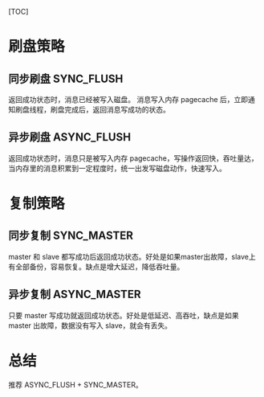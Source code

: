 [TOC]

# 刷盘策略
## 同步刷盘 SYNC_FLUSH
返回成功状态时，消息已经被写入磁盘。
消息写入内存 pagecache 后，立即通知刷盘线程，刷盘完成后，返回消息写成功的状态。
## 异步刷盘 ASYNC_FLUSH
返回成功状态时，消息只是被写入内存 pagecache，写操作返回快，吞吐量达，当内存里的消息积累到一定程度时，统一出发写磁盘动作，快速写入。

# 复制策略
## 同步复制 SYNC_MASTER
master 和 slave 都写成功后返回成功状态。好处是如果master出故障，slave上有全部备份，容易恢复。缺点是增大延迟，降低吞吐量。

## 异步复制 ASYNC_MASTER
只要 master 写成功就返回成功状态。好处是低延迟、高吞吐，缺点是如果 master 出故障，数据没有写入 slave，就会有丢失。

# 总结
推荐 ASYNC_FLUSH + SYNC_MASTER。

